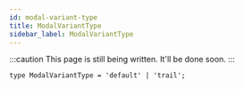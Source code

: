 ```yaml
---
id: modal-variant-type
title: ModalVariantType
sidebar_label: ModalVariantType
---
```


:::caution
This page is still being written. It'll be done soon.
:::

```tsx
type ModalVariantType = 'default' | 'trail';
```
